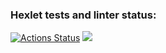 ### Hexlet tests and linter status:
[![Actions Status](https://github.com/sergykt/js-starter-project-44/workflows/hexlet-check/badge.svg)](https://github.com/sergykt/js-starter-project-44/actions)
<a href="https://codeclimate.com/github/sergykt/js-starter-project-44/maintainability"><img src="https://api.codeclimate.com/v1/badges/b1e721800bffa80e6271/maintainability" /></a>
<script id="asciicast-540709" src="https://asciinema.org/a/540709.js" async></script>
